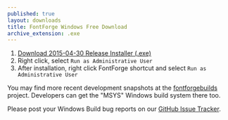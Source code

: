 ```yaml
---
published: true
layout: downloads
title: FontForge Windows Free Download
archive_extension: .exe
---
```


1. [Download 2015-04-30 Release Installer (.exe)](https://github.com/fontforge/fontforge/releases/download/20150430/FontForge-2015-04-30-Windows.exe)
2. Right click, select `Run as Administrative User`
3. After installation, right click FontForge shortcut and select `Run as Administrative User`

You may find more recent development snapshots at the [fontforgebuilds] project.
Developers can get the "MSYS" Windows build system there too.

Please post your Windows Build bug reports on our [GitHub Issue Tracker].

[fontforgebuilds]: http://sourceforge.net/projects/fontforgebuilds/
[GitHub Issue Tracker]: https://github.com/fontforge/fontforge/issues/

